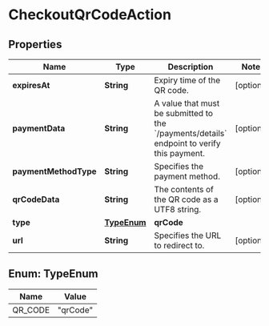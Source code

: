

# CheckoutQrCodeAction


## Properties

| Name | Type | Description | Notes |
|------------ | ------------- | ------------- | -------------|
|**expiresAt** | **String** | Expiry time of the QR code. |  [optional] |
|**paymentData** | **String** | A value that must be submitted to the &#x60;/payments/details&#x60; endpoint to verify this payment. |  [optional] |
|**paymentMethodType** | **String** | Specifies the payment method. |  [optional] |
|**qrCodeData** | **String** | The contents of the QR code as a UTF8 string. |  [optional] |
|**type** | [**TypeEnum**](#TypeEnum) | **qrCode** |  |
|**url** | **String** | Specifies the URL to redirect to. |  [optional] |



## Enum: TypeEnum

| Name | Value |
|---- | -----|
| QR_CODE | &quot;qrCode&quot; |



